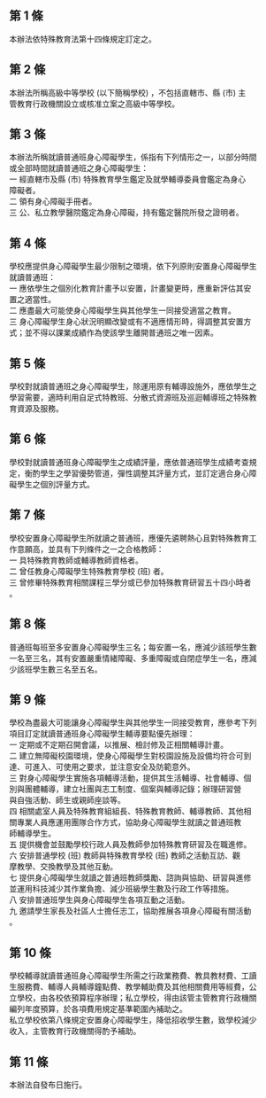 第 1 條
-------
本辦法依特殊教育法第十四條規定訂定之。

第 2 條
-------
本辦法所稱高級中等學校 (以下簡稱學校) ，不包括直轄市、縣 (市) 主  
管教育行政機關設立或核准立案之高級中等學校。

第 3 條
-------
本辦法所稱就讀普通班身心障礙學生，係指有下列情形之一，以部分時間  
或全部時間就讀普通班之身心障礙學生：  
一  經直轄市及縣 (市) 特殊教育學生鑑定及就學輔導委員會鑑定為身心  
    障礙者。  
二  領有身心障礙手冊者。  
三  公、私立教學醫院鑑定為身心障礙，持有鑑定醫院所發之證明者。

第 4 條
-------
學校應提供身心障礙學生最少限制之環境，依下列原則安置身心障礙學生  
就讀普通班：  
一  應依學生之個別化教育計畫予以安置，計畫變更時，應重新評估其安  
    置之適當性。  
二  應盡最大可能使身心障礙學生與其他學生一同接受適當之教育。  
三  身心障礙學生身心狀況明顯改變或有不適應情形時，得調整其安置方  
    式；並不得以課業成績作為使該學生離開普通班之唯一因素。

第 5 條
-------
學校對就讀普通班之身心障礙學生，除運用原有輔導設施外，應依學生之  
學習需要，適時利用自足式特教班、分散式資源班及巡迴輔導班之特殊教  
育資源及服務。

第 6 條
-------
學校對就讀普通班身心障礙學生之成績評量，應依普通班學生成績考查規  
定，衡酌學生之學習優勢管道，彈性調整其評量方式，並訂定適合身心障  
礙學生之個別評量方式。

第 7 條
-------
學校安置身心障礙學生所就讀之普通班，應優先遴聘熱心且對特殊教育工  
作意願高，並具有下列條件之一之合格教師：  
一  具特殊教育教師或輔導教師資格者。  
二  曾任教身心障礙學生特殊教育學校 (班) 者。  
三  曾修畢特殊教育相關課程三學分或已參加特殊教育研習五十四小時者  
    。

第 8 條
-------
普通班每班至多安置身心障礙學生三名；每安置一名，應減少該班學生數  
一名至三名，其有安置嚴重情緒障礙、多重障礙或自閉症學生一名，應減  
少該班學生數三名至五名。

第 9 條
-------
學校為盡最大可能讓身心障礙學生與其他學生一同接受教育，應參考下列  
項目訂定就讀普通班身心障礙學生輔導要點優先辦理：  
一  定期或不定期召開會議，以推展、檢討修及正相關輔導計畫。  
二  建立無障礙校園環境，使身心障礙學生對校園設施及設備均符合可到  
    達、可進入、可使用之要求，並注意安全及防範意外。  
三  對身心障礙學生實施各項輔導活動，提供其生活輔導、社會輔導、個  
    別與團體輔導，建立社團與志工制度、個案與輔導記錄；辦理研習營  
    與自強活動、師生或親師座談等。  
四  相關處室人員及特殊教育組組長、特殊教育教師、輔導教師、其他相  
    關專業人員應運用團隊合作方式，協助身心障礙學生就讀之普通班教  
    師輔導學生。  
五  提供機會並鼓勵學校行政人員及教師參加特殊教育研習及在職進修。  
六  安排普通學校 (班) 教師與特殊教育學校 (班) 教師之活動互訪、觀  
    摩教學、交換教學及其他互動。  
七  提供身心障礙學生就讀之普通班教師獎勵、諮詢與協助、研習與進修  
    並運用科技減少其作業負擔、減少班級學生數及行政工作等措施。  
八  安排普通班學生與身心障礙學生各項互動之活動。  
九  邀請學生家長及社區人士擔任志工，協助推展各項身心障礙有關活動  
    。

第 10 條
--------
學校輔導就讀普通班身心障礙學生所需之行政業務費、教具教材費、工讀  
生服務費、輔導人員輔導鐘點費、教學輔助費及其他相關費用等經費，公  
立學校，由各校依預算程序辦理；私立學校，得由該管主管教育行政機關  
編列年度預算，於各項費用規定基準範圍內補助之。  
私立學校依第八條規定安置身心障礙學生，降低招收學生數，致學校減少  
收入，主管教育行政機關得酌予補助。

第 11 條
--------
本辦法自發布日施行。

